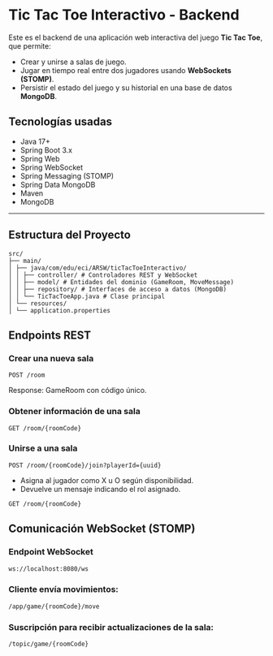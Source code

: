 #  Tic Tac Toe Interactivo - Backend

Este es el backend de una aplicación web interactiva del juego **Tic Tac Toe**, que permite:
- Crear y unirse a salas de juego.
- Jugar en tiempo real entre dos jugadores usando **WebSockets (STOMP)**.
- Persistir el estado del juego y su historial en una base de datos **MongoDB**.

##  Tecnologías usadas

- Java 17+
- Spring Boot 3.x
- Spring Web
- Spring WebSocket
- Spring Messaging (STOMP)
- Spring Data MongoDB
- Maven
- MongoDB

---

##  Estructura del Proyecto

```
src/
├── main/
│ ├── java/com/edu/eci/ARSW/ticTacToeInteractivo/
│ │ ├── controller/ # Controladores REST y WebSocket
│ │ ├── model/ # Entidades del dominio (GameRoom, MoveMessage)
│ │ ├── repository/ # Interfaces de acceso a datos (MongoDB)
│ │ └── TicTacToeApp.java # Clase principal
│ └── resources/
│ └── application.properties
```

## Endpoints REST

### Crear una nueva sala

```
POST /room
```
Response: GameRoom con código único.

### Obtener información de una sala

```
GET /room/{roomCode}
```

### Unirse a una sala

```
POST /room/{roomCode}/join?playerId={uuid}
```

- Asigna al jugador como X u O según disponibilidad.
- Devuelve un mensaje indicando el rol asignado.

```
GET /room/{roomCode}
```

## Comunicación WebSocket (STOMP)

### Endpoint WebSocket
```bash
ws://localhost:8080/ws
```


### Cliente envía movimientos:

```bash
/app/game/{roomCode}/move
```

### Suscripción para recibir actualizaciones de la sala:

```bash
/topic/game/{roomCode}
```

